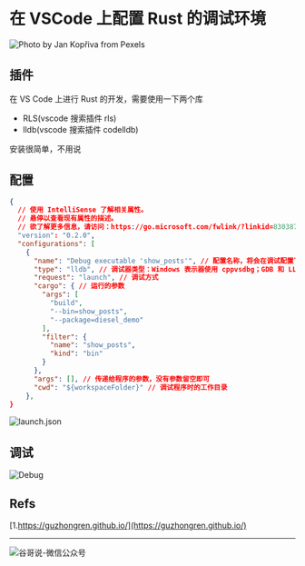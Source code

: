 # 在 VSCode 上配置 Rust 的调试环境


![Photo by Jan Kopřiva from Pexels](https://images.pexels.com/photos/3858142/pexels-photo-3858142.jpeg?auto=compress&cs=tinysrgb&dpr=2&h=750&w=1260)

## 插件

在 VS Code 上进行 Rust 的开发，需要使用一下两个库
* RLS(vscode 搜索插件 rls)
* lldb(vscode 搜索插件 codelldb)

安装很简单，不用说

## 配置

```json
{
  // 使用 IntelliSense 了解相关属性。
  // 悬停以查看现有属性的描述。
  // 欲了解更多信息，请访问：https://go.microsoft.com/fwlink/?linkid=830387
  "version": "0.2.0",
  "configurations": [
    {
      "name": "Debug executable 'show_posts'", // 配置名称，将会在调试配置下拉列表中显示
      "type": "lldb", // 调试器类型：Windows 表示器使用 cppvsdbg；GDB 和 LLDB 使用 cppdbg。该值自动生成
      "request": "launch", // 调试方式
      "cargo": { // 运行的参数
        "args": [
          "build",
          "--bin=show_posts",
          "--package=diesel_demo"
        ],
        "filter": {
          "name": "show_posts",
          "kind": "bin"
        }
      },
      "args": [], // 传递给程序的参数，没有参数留空即可
      "cwd": "${workspaceFolder}" // 调试程序时的工作目录
    },
}
```

![launch.json](https://yqfile.alicdn.com/418ec9989800421ab7ab8d03aa79b3ebde85e77d.png)

## 调试

![Debug](https://yqfile.alicdn.com/17e76c562003f3128f02282c4751f9d77584dd9f.png)

## Refs

[1.https://guzhongren.github.io/](https://guzhongren.github.io/)

----
![谷哥说-微信公众号](https://cdn.staticaly.com/gh/guzhongren/data-hosting@master/20210819/wechat.ae9zxgscqcg.png)

